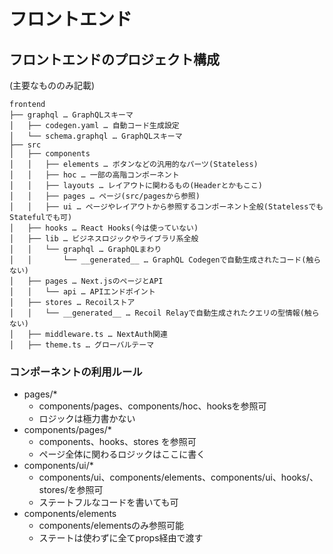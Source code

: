 # フロントエンド

## フロントエンドのプロジェクト構成
(主要なもののみ記載)

```
frontend
├── graphql … GraphQLスキーマ
│   ├── codegen.yaml … 自動コード生成設定
│   └── schema.graphql … GraphQLスキーマ
├── src
│   ├── components
│   │   ├── elements … ボタンなどの汎用的なパーツ(Stateless)
│   │   ├── hoc … 一部の高階コンポーネント
│   │   ├── layouts … レイアウトに関わるもの(Headerとかもここ)
│   │   ├── pages … ページ(src/pagesから参照)
│   │   ├── ui … ページやレイアウトから参照するコンポーネント全般(StatelessでもStatefulでも可)
│   ├── hooks … React Hooks(今は使っていない)
│   ├── lib … ビジネスロジックやライブラリ系全般
│   │   └── graphql … GraphQLまわり
│   │       └── __generated__ … GraphQL Codegenで自動生成されたコード(触らない)
│   ├── pages … Next.jsのページとAPI
│   │   └── api … APIエンドポイント
│   ├── stores … Recoilストア
│   │   └── __generated__ … Recoil Relayで自動生成されたクエリの型情報(触らない)
│   ├── middleware.ts … NextAuth関連
│   ├── theme.ts … グローバルテーマ
```

### コンポーネントの利用ルール

- pages/*
    - components/pages、components/hoc、hooksを参照可
    - ロジックは極力書かない
- components/pages/*
    - components、hooks、stores を参照可
    - ページ全体に関わるロジックはここに書く
- components/ui/*
    - components/ui、components/elements、components/ui、hooks/、stores/を参照可
    - ステートフルなコードを書いても可
- components/elements
    - components/elementsのみ参照可能
    - ステートは使わずに全てprops経由で渡す